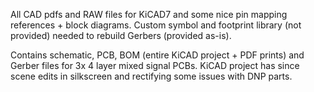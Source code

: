 All CAD pdfs and RAW files for KiCAD7 and some nice pin mapping references + block diagrams. Custom symbol and footprint library (not provided) needed to rebuild Gerbers (provided as-is). 

Contains schematic, PCB, BOM (entire KiCAD project + PDF prints) and Gerber files for 3x 4 layer mixed signal PCBs. KiCAD project has since scene edits in silkscreen and rectifying some issues with DNP parts.
